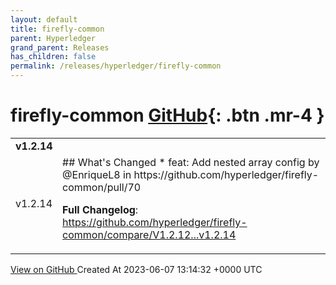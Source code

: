 ```yaml
---
layout: default
title: firefly-common
parent: Hyperledger
grand_parent: Releases
has_children: false
permalink: /releases/hyperledger/firefly-common
---
```


# firefly-common <span class="fs-3 right-align">[GitHub](https://github.com/hyperledger/firefly-common){: .btn .mr-4 }</span>


<div>
    <table>
        <tr>
            <td colspan="2">
                <b>
                    v1.2.14
                </b>
            </td>
        </tr>
        <tr>
            <td>
                <span class="chip">
                    v1.2.14
                </span>
            </td>
            <td>
                ## What's Changed
* feat: Add nested array config by @EnriqueL8 in https://github.com/hyperledger/firefly-common/pull/70


**Full Changelog**: https://github.com/hyperledger/firefly-common/compare/V1.2.12...v1.2.14
            </td>
        </tr>
    </table>
    <a href="https://github.com/hyperledger/firefly-common/releases/tag/v1.2.14" class=".btn">
        View on GitHub
    </a>
    <span class="right-align">
        Created At 2023-06-07 13:14:32 +0000 UTC
    </span>
</div>

